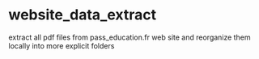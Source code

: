 # website_data_extract
extract all pdf files from pass_education.fr web site and reorganize them locally into more explicit folders 
